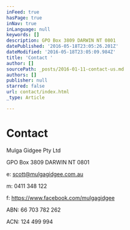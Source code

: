 ```yaml
---
inFeed: true
hasPage: true
inNav: true
inLanguage: null
keywords: []
description: GPO Box 3809 DARWIN NT 0801
datePublished: '2016-05-18T23:05:26.201Z'
dateModified: '2016-05-18T23:05:09.984Z'
title: 'Contact '
author: []
sourcePath: _posts/2016-01-11-contact-us.md
authors: []
publisher: null
starred: false
url: contact/index.html
_type: Article

---
```

# Contact 

Mulga Gidgee Pty Ltd 

GPO Box 3809 DARWIN NT 0801

e: scott@mulgagidgee.com.au

m: 0411 348 122

f: https://www.facebook.com/mulgagidgee

ABN: 66 703 782 262

ACN: 124 499 994